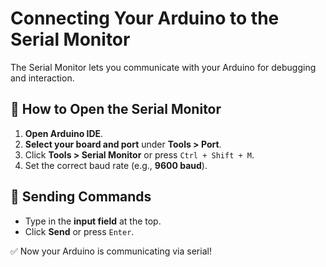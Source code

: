 # **Connecting Your Arduino to the Serial Monitor**

The Serial Monitor lets you communicate with your Arduino for debugging and interaction.

## **🔹 How to Open the Serial Monitor**
1. **Open Arduino IDE**.
2. **Select your board and port** under **Tools > Port**.
3. Click **Tools > Serial Monitor** or press `Ctrl + Shift + M`.
4. Set the correct baud rate (e.g., **9600 baud**).

## **🔹 Sending Commands**
- Type in the **input field** at the top.
- Click **Send** or press `Enter`.

✅ Now your Arduino is communicating via serial!
